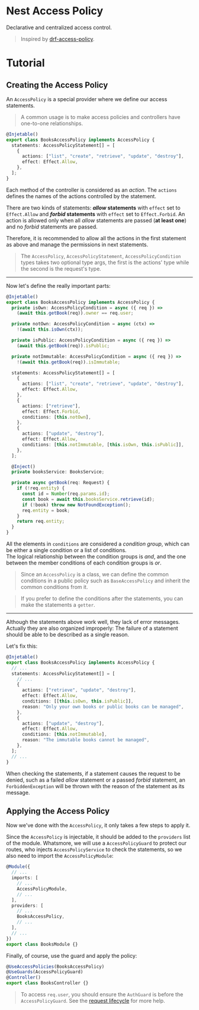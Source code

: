 # Nest Access Policy

Declarative and centralized access control.

> Inspired by [drf-access-policy](https://github.com/rsinger86/drf-access-policy/).

# Tutorial

## Creating the Access Policy

An `AccessPolicy` is a special provider where we define our access statements.

> A common usage is to make access policies and controllers have one-to-one relationships.

```ts
@Injetable()
export class BooksAccessPolicy implements AccessPolicy {
  statements: AccessPolicyStatement[] = [
    {
      actions: ["list", "create", "retrieve", "update", "destroy"],
      effect: Effect.Allow,
    },
  ];
}
```

Each method of the controller is considered as an _action_. The `actions` defines the names of the actions controlled by the statement.

There are two kinds of statements: **_allow_ statements** with `effect` set to `Effect.Allow` and **_forbid_ statements** with `effect` set to `Effect.Forbid`. An action is allowed only when all _allow_ statements are passed (**at least one**) and no _forbid_ statements are passed.

Therefore, it is recommended to allow all the actions in the first statement as above and manage the permissions in next statements.

> The `AccessPolicy`, `AccessPolicyStatement`, `AccessPolicyCondition` types takes two optional type args, the first is the actions' type while the second is the request's type.

---

Now let's define the really important parts:

```ts
@Injetable()
export class BooksAccessPolicy implements AccessPolicy {
  private isOwn: AccessPolicyCondition = async ({ req }) =>
    (await this.getBook(req)).owner == req.user;

  private notOwn: AccessPolicyCondition = async (ctx) =>
    !(await this.isOwn(ctx));

  private isPublic: AccessPolicyCondition = async ({ req }) =>
    (await this.getBook(req)).isPublic;

  private notImmutable: AccessPolicyCondition = async ({ req }) =>
    !(await this.getBook(req)).isImmutable;

  statements: AccessPolicyStatement[] = [
    {
      actions: ["list", "create", "retrieve", "update", "destroy"],
      effect: Effect.Allow,
    },
    {
      actions: ["retrieve"],
      effect: Effect.Forbid,
      conditions: [this.notOwn],
    },
    {
      actions: ["update", "destroy"],
      effect: Effect.Allow,
      conditions: [this.notImmutable, [this.isOwn, this.isPublic]],
    },
  ];

  @Inject()
  private booksService: BooksService;

  private async getBook(req: Request) {
    if (!req.entity) {
      const id = Number(req.params.id);
      const book = await this.booksService.retrieve(id);
      if (!book) throw new NotFoundException();
      req.entity = book;
    }
    return req.entity;
  }
}
```

All the elements in `conditions` are considered a _condition group_, which can be either a single condition or a list of conditions.  
The logical relationship between the condition groups is _and_, and the one between the member conditions of each condition groups is _or_.

> Since an `AccessPolicy` is a class, we can define the common conditions in a public policy such as `BaseAccessPolicy` and inherit the common conditions from it.

> If you prefer to define the conditions after the statements, you can make the statements a `getter`.

---

Although the statements above work well, they lack of error messages. Actually they are also organized improperly: The failure of a statement should be able to be described as a single reason.

Let's fix this:

```ts
@Injetable()
export class BooksAccessPolicy implements AccessPolicy {
  // ...
  statements: AccessPolicyStatement[] = [
    // ...
    {
      actions: ["retrieve", "update", "destroy"],
      effect: Effect.Allow,
      conditions: [[this.isOwn, this.isPublic]],
      reason: "Only your own books or public books can be managed",
    },
    {
      actions: ["update", "destroy"],
      effect: Effect.Allow,
      conditions: [this.notImmutable],
      reason: "The immutable books cannot be managed",
    },
  ];
  // ...
}
```

When checking the statements, if a statement causes the request to be denied, such as a failed _allow_ statement or a passed _forbid_ statement, an `ForbiddenException` will be thrown with the reason of the statement as its message.

## Applying the Access Policy

Now we've done with the `AccessPolicy`, it only takes a few steps to apply it.

Since the `AccessPolicy` is injectable, it should be added to the `providers` list of the module. Whatsmore, we will use a `AccessPolicyGuard` to protect our routes, who injects `AccessPolicyService` to check the statements, so we also need to import the `AccessPolicyModule`:

```ts
@Module({
  // ...
  imports: [
    // ...
    AccessPolicyModule,
    // ...
  ],
  providers: [
    // ...
    BooksAccessPolicy,
    // ...
  ],
  // ...
})
export class BooksModule {}
```

Finally, of course, use the guard and apply the policy:

```ts
@UseAccessPolicies(BooksAccessPolicy)
@UseGuards(AccessPolicyGuard)
@Controller()
export class BooksController {}
```

> To access `req.user`, you should ensure the `AuthGuard` is before the `AccessPolicyGuard`. See the [request lifecycle](https://docs.nestjs.com/faq/request-lifecycle) for more help.
